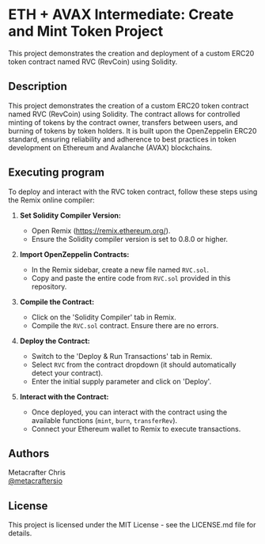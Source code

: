 # ETH + AVAX Intermediate: Create and Mint Token Project

This project demonstrates the creation and deployment of a custom ERC20 token contract named RVC (RevCoin) using Solidity.
## Description

This project demonstrates the creation of a custom ERC20 token contract named RVC (RevCoin) using Solidity. The contract allows for controlled minting of tokens by the contract owner, transfers between users, and burning of tokens by token holders. It is built upon the OpenZeppelin ERC20 standard, ensuring reliability and adherence to best practices in token development on Ethereum and Avalanche (AVAX) blockchains.

## Executing program

To deploy and interact with the RVC token contract, follow these steps using the Remix online compiler:

1. **Set Solidity Compiler Version:**
   - Open Remix (https://remix.ethereum.org/).
   - Ensure the Solidity compiler version is set to 0.8.0 or higher.

2. **Import OpenZeppelin Contracts:**
   - In the Remix sidebar, create a new file named `RVC.sol`.
   - Copy and paste the entire code from `RVC.sol` provided in this repository.

3. **Compile the Contract:**
   - Click on the 'Solidity Compiler' tab in Remix.
   - Compile the `RVC.sol` contract. Ensure there are no errors.

4. **Deploy the Contract:**
   - Switch to the 'Deploy & Run Transactions' tab in Remix.
   - Select `RVC` from the contract dropdown (it should automatically detect your contract).
   - Enter the initial supply parameter and click on 'Deploy'.

5. **Interact with the Contract:**
   - Once deployed, you can interact with the contract using the available functions (`mint`, `burn`, `transferRev`).
   - Connect your Ethereum wallet to Remix to execute transactions.

## Authors

Metacrafter Chris  
[@metacraftersio](https://twitter.com/metacraftersio)

## License

This project is licensed under the MIT License - see the LICENSE.md file for details.
